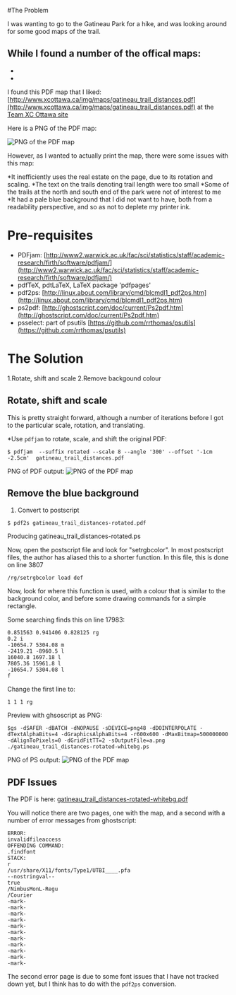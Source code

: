 
#The Problem

I was wanting to go to the Gatineau Park for a hike, and was looking around for some good maps of the trail.

While I found a number of the offical maps:
-
-
-

I found this PDF map that I liked: [http://www.xcottawa.ca/img/maps/gatineau_trail_distances.pdf](http://www.xcottawa.ca/img/maps/gatineau_trail_distances.pdf)
at the [Team XC Ottawa site](http://www.xcottawa.ca/about_us.php)

Here is a PNG of the PDF map:

![PNG of the PDF map](gatineau_trail_distances.png)

However, as I wanted to actually print the map, there were some issues with this map:

*It inefficiently uses the real estate on the page, due to its rotation and scaling.
*The text on the trails denoting trail length were too small
*Some of the trails at the north and south end of the park were not of interest to me
*It had a pale blue background that I did not want to have, both from a readability perspective, and so as not to deplete my printer ink.




# Pre-requisites
* PDFjam: [http://www2.warwick.ac.uk/fac/sci/statistics/staff/academic-research/firth/software/pdfjam/](http://www2.warwick.ac.uk/fac/sci/statistics/staff/academic-research/firth/software/pdfjam/)
* pdfTeX, pdtLaTeX, LaTeX package 'pdfpages'
* pdf2ps: [http://linux.about.com/library/cmd/blcmdl1_pdf2ps.htm](http://linux.about.com/library/cmd/blcmdl1_pdf2ps.htm)
* ps2pdf: [http://ghostscript.com/doc/current/Ps2pdf.htm](http://ghostscript.com/doc/current/Ps2pdf.htm)
* psselect: part of psutils [https://github.com/rrthomas/psutils](https://github.com/rrthomas/psutils)

# The Solution

1.Rotate, shift and scale
2.Remove backgound colour


## Rotate, shift and scale
This is pretty straight forward, although a number of iterations before I got to the particular scale, rotation, and translating.

*Use `pdfjam` to rotate, scale, and shift the original PDF:
```
$ pdfjam  --suffix rotated --scale 8 --angle '300' --offset '-1cm -2.5cm'  gatineau_trail_distances.pdf
```

PNG of PDF output:
![PNG of the PDF map](gatineau_trail_distances-rotated.png)

## Remove the blue background
1. Convert to postscript
```
$ pdf2s gatineau_trail_distances-rotated.pdf
```
Producing gatineau_trail_distances-rotated.ps

Now, open the postscript file and look for "setrgbcolor". In most postscript files, the author has aliased this to a shorter function.
In this file, this is done on line 3807
```
/rg/setrgbcolor load def
```

Now, look for where this function is used, with a colour that is similar to the background color, and before some drawing commands for a simple rectangle.

Some searching finds this on line 17983:
```
0.851563 0.941406 0.828125 rg
0.2 i
-10654.7 5304.08 m
-2419.21 -8960.5 l
16040.8 1697.18 l
7805.36 15961.8 l
-10654.7 5304.08 l
f
```

Change the first line to:
```
1 1 1 rg
```

Preview with ghsoscript as PNG:
```
$gs -dSAFER -dBATCH -dNOPAUSE -sDEVICE=png48 -dDOINTERPOLATE -dTextAlphaBits=4 -dGraphicsAlphaBits=4 -r600x600 -dMaxBitmap=500000000 -dAlignToPixels=0 -dGridFitTT=2 -sOutputFile=a.png ./gatineau_trail_distances-rotated-whitebg.ps
```

PNG of PS output:
![PNG of the PDF map](gatineau_trail_distances-rotated-whitebg.png)

## PDF Issues
The PDF is here: [gatineau_trail_distances-rotated-whitebg.pdf](gatineau_trail_distances-rotated-whitebg.pdf)

You will notice there are two pages, one with the map, and a second with a number of error messages from ghostscript:
```
ERROR:
invalidfileaccess
OFFENDING COMMAND:
.findfont
STACK:
r
/usr/share/X11/fonts/Type1/UTBI____.pfa
--nostringval--
true
/NimbusMonL-Regu
/Courier
-mark-
-mark-
-mark-
-mark-
-mark-
-mark-
-mark-
-mark-
-mark-
-mark-
-mark-
```

The second error page is due to some font issues that I have not tracked down yet, but I think has to do with the `pdf2ps` conversion.


